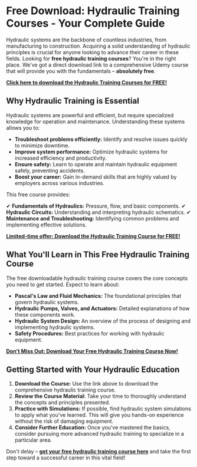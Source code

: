 # Free Download: Hydraulic Training Courses - Your Complete Guide

Hydraulic systems are the backbone of countless industries, from manufacturing to construction. Acquiring a solid understanding of hydraulic principles is crucial for anyone looking to advance their career in these fields. Looking for **free hydraulic training courses**? You're in the right place. We've got a direct download link to a comprehensive Udemy course that will provide you with the fundamentals – **absolutely free**.

[**Click here to download the Hydraulic Training Courses for FREE!**](https://udemywork.com/hydraulic-training-courses)

## Why Hydraulic Training is Essential

Hydraulic systems are powerful and efficient, but require specialized knowledge for operation and maintenance. Understanding these systems allows you to:

*   **Troubleshoot problems efficiently:** Identify and resolve issues quickly to minimize downtime.
*   **Improve system performance:** Optimize hydraulic systems for increased efficiency and productivity.
*   **Ensure safety:** Learn to operate and maintain hydraulic equipment safely, preventing accidents.
*   **Boost your career:** Gain in-demand skills that are highly valued by employers across various industries.

This free course provides:

✔ **Fundamentals of Hydraulics:** Pressure, flow, and basic components.
✔ **Hydraulic Circuits:** Understanding and interpreting hydraulic schematics.
✔ **Maintenance and Troubleshooting:** Identifying common problems and implementing effective solutions.

[**Limited-time offer: Download the Hydraulic Training Course for FREE!**](https://udemywork.com/hydraulic-training-courses)

## What You'll Learn in This Free Hydraulic Training Course

The free downloadable hydraulic training course covers the core concepts you need to get started. Expect to learn about:

*   **Pascal's Law and Fluid Mechanics:** The foundational principles that govern hydraulic systems.
*   **Hydraulic Pumps, Valves, and Actuators:** Detailed explanations of how these components work.
*   **Hydraulic System Design:** An overview of the process of designing and implementing hydraulic systems.
*   **Safety Procedures:** Best practices for working with hydraulic equipment.

[**Don't Miss Out: Download Your Free Hydraulic Training Course Now!**](https://udemywork.com/hydraulic-training-courses)

## Getting Started with Your Hydraulic Education

1.  **Download the Course:** Use the link above to download the comprehensive hydraulic training course.
2.  **Review the Course Material:** Take your time to thoroughly understand the concepts and principles presented.
3.  **Practice with Simulations:** If possible, find hydraulic system simulations to apply what you've learned. This will give you hands-on experience without the risk of damaging equipment.
4.  **Consider Further Education:** Once you've mastered the basics, consider pursuing more advanced hydraulic training to specialize in a particular area.

Don't delay – [**get your free hydraulic training course here**](https://udemywork.com/hydraulic-training-courses) and take the first step toward a successful career in this vital field!
